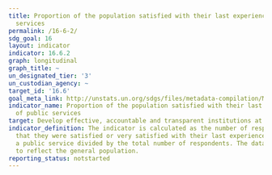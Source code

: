 ```yaml
---
title: Proportion of the population satisfied with their last experience of public
  services
permalink: /16-6-2/
sdg_goal: 16
layout: indicator
indicator: 16.6.2
graph: longitudinal
graph_title: ~
un_designated_tier: '3'
un_custodian_agency: ~
target_id: '16.6'
goal_meta_link: http://unstats.un.org/sdgs/files/metadata-compilation/Metadata-Goal-16.pdf
indicator_name: Proportion of the population satisfied with their last experience
  of public services
target: Develop effective, accountable and transparent institutions at all levels.
indicator_definition: The indicator is calculated as the number of respondents replying
  that they were satisfied or very satisfied with their last experience of accessing
  a public service divided by the total number of respondents. The data may be weighted
  to reflect the general population.
reporting_status: notstarted
---
```

